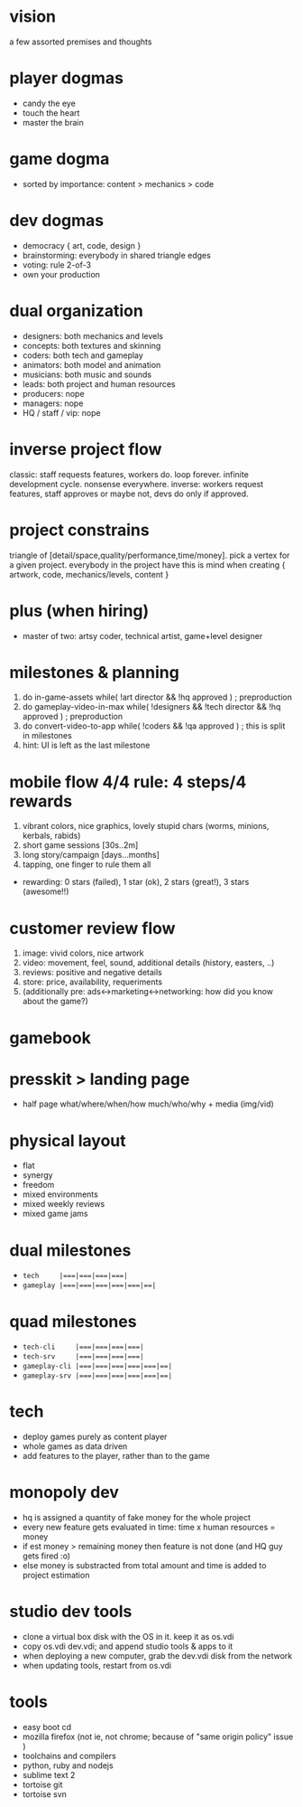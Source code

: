 # vision
a few assorted premises and thoughts

# player dogmas
- candy the eye
- touch the heart
- master the brain

# game dogma
- sorted by importance: content > mechanics > code

# dev dogmas
- democracy { art, code, design }
- brainstorming: everybody in shared triangle edges 
- voting: rule 2-of-3 
- own your production

# dual organization
- designers: both mechanics and levels
- concepts: both textures and skinning
- coders: both tech and gameplay
- animators: both model and animation
- musicians: both music and sounds
- leads: both project and human resources
- producers: nope
- managers: nope
- HQ / staff / vip: nope

# inverse project flow
classic: staff requests features, workers do. loop forever. infinite development cycle. nonsense everywhere.
inverse: workers request features, staff approves or maybe not, devs do only if approved.

# project constrains
triangle of [detail/space,quality/performance,time/money].
pick a vertex for a given project.
everybody in the project have this is mind when creating { artwork, code, mechanics/levels, content }

# plus (when hiring)
- master of two: artsy coder, technical artist, game+level designer

# milestones & planning
1. do in-game-assets while( !art director && !hq approved ) ; preproduction
1. do gameplay-video-in-max while( !designers && !tech director && !hq approved ) ; preproduction
1. do convert-video-to-app while( !coders && !qa approved ) ; this is split in milestones
1. hint: UI is left as the last milestone

# mobile flow 4/4 rule: 4 steps/4 rewards
1. vibrant colors, nice graphics, lovely stupid chars (worms, minions, kerbals, rabids)
1. short game sessions [30s..2m]
1. long story/campaign [days...months]
1. tapping, one finger to rule them all
- rewarding: 0 stars (failed), 1 star (ok), 2 stars (great!), 3 stars (awesome!!)

# customer review flow
1. image: vivid colors, nice artwork
1. video: movement, feel, sound, additional details (history, easters, ..)
1. reviews: positive and negative details
1. store: price, availability, requeriments
1. (additionally pre: ads<->marketing<->networking: how did you know about the game?)

# gamebook

# presskit > landing page
- half page what/where/when/how much/who/why + media (img/vid)

# physical layout
- flat
- synergy
- freedom
- mixed environments
- mixed weekly reviews
- mixed game jams

# dual milestones
- `tech     |===|===|===|===|`
- `gameplay |===|===|===|===|===|==|`

# quad milestones
- `tech-cli     |===|===|===|===|`
- `tech-srv     |===|===|===|===|`
- `gameplay-cli |===|===|===|===|===|==|`
- `gameplay-srv |===|===|===|===|===|==|`

# tech
- deploy games purely as content player 
- whole games as data driven
- add features to the player, rather than to the game

# monopoly dev
- hq is assigned a quantity of fake money for the whole project 
- every new feature gets evaluated in time: time x human resources = money
- if est money > remaining money then feature is not done (and HQ guy gets fired :o)
- else money is substracted from total amount and time is added to project estimation

# studio dev tools
- clone a virtual box disk with the OS in it. keep it as os.vdi
- copy os.vdi dev.vdi; and append studio tools & apps to it
- when deploying a new computer, grab the dev.vdi disk from the network
- when updating tools, restart from os.vdi

# tools
- easy boot cd
- mozilla firefox (not ie, not chrome; because of "same origin policy" issue )
- toolchains and compilers
- python, ruby and nodejs
- sublime text 2
- tortoise git
- tortoise svn
